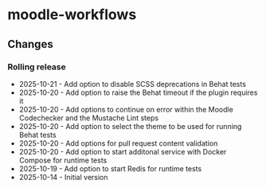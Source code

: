moodle-workflows
================

Changes
-------

### Rolling release

* 2025-10-21 - Add option to disable SCSS deprecations in Behat tests
* 2025-10-20 - Add option to raise the Behat timeout if the plugin requires it
* 2025-10-20 - Add options to continue on error within the Moodle Codechecker and the Mustache Lint steps
* 2025-10-20 - Add option to select the theme to be used for running Behat tests
* 2025-10-20 - Add options for pull request content validation
* 2025-10-20 - Add option to start additonal service with Docker Compose for runtime tests
* 2025-10-19 - Add option to start Redis for runtime tests
* 2025-10-14 - Initial version
